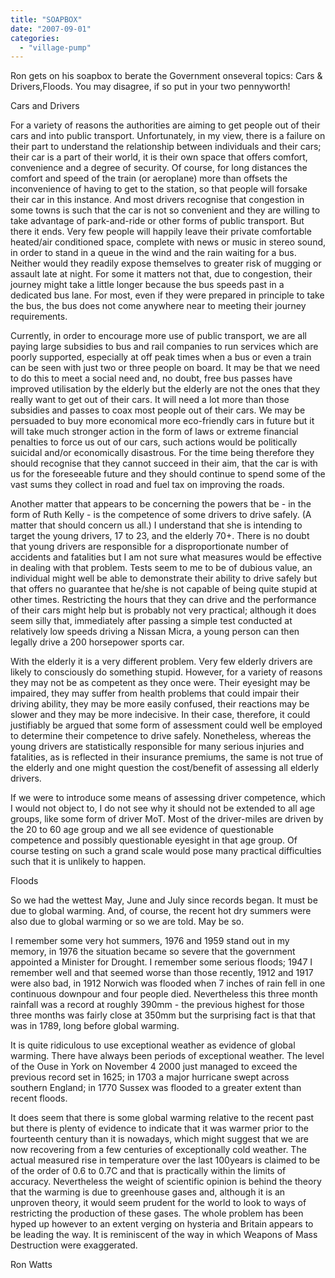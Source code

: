 ```yaml
---
title: "SOAPBOX"
date: "2007-09-01"
categories: 
  - "village-pump"
---
```


Ron gets on his soapbox to berate the Government onseveral topics: Cars & Drivers,Floods. You may disagree, if so put in your two pennyworth!

Cars and Drivers

For a variety of reasons the authorities are aiming to get people out of their cars and into public transport. Unfortunately, in my view, there is a failure on their part to understand the relationship between individuals and their cars; their car is a part of their world, it is their own space that offers comfort, convenience and a degree of security. Of course, for long distances the comfort and speed of the train (or aeroplane) more than offsets the inconvenience of having to get to the station, so that people will forsake their car in this instance. And most drivers recognise that congestion in some towns is such that the car is not so convenient and they are willing to take advantage of park-and-ride or other forms of public transport. But there it ends. Very few people will happily leave their private comfortable heated/air conditioned space, complete with news or music in stereo sound, in order to stand in a queue in the wind and the rain waiting for a bus. Neither would they readily expose themselves to greater risk of mugging or assault late at night. For some it matters not that, due to congestion, their journey might take a little longer because the bus speeds past in a dedicated bus lane. For most, even if they were prepared in principle to take the bus, the bus does not come anywhere near to meeting their journey requirements.

Currently, in order to encourage more use of public transport, we are all paying large subsidies to bus and rail companies to run services which are poorly supported, especially at off peak times when a bus or even a train can be seen with just two or three people on board. It may be that we need to do this to meet a social need and, no doubt, free bus passes have improved utilisation by the elderly but the elderly are not the ones that they really want to get out of their cars. It will need a lot more than those subsidies and passes to coax most people out of their cars. We may be persuaded to buy more economical more eco-friendly cars in future but it will take much stronger action in the form of laws or extreme financial penalties to force us out of our cars, such actions would be politically suicidal and/or economically disastrous. For the time being therefore they should recognise that they cannot succeed in their aim, that the car is with us for the foreseeable future and they should continue to spend some of the vast sums they collect in road and fuel tax on improving the roads.

Another matter that appears to be concerning the powers that be - in the form of Ruth Kelly - is the competence of some drivers to drive safely. (A matter that should concern us all.) I understand that she is intending to target the young drivers, 17 to 23, and the elderly 70+. There is no doubt that young drivers are responsible for a disproportionate number of accidents and fatalities but I am not sure what measures would be effective in dealing with that problem. Tests seem to me to be of dubious value, an individual might well be able to demonstrate their ability to drive safely but that offers no guarantee that he/she is not capable of being quite stupid at other times. Restricting the hours that they can drive and the performance of their cars might help but is probably not very practical; although it does seem silly that, immediately after passing a simple test conducted at relatively low speeds driving a Nissan Micra, a young person can then legally drive a 200 horsepower sports car.

With the elderly it is a very different problem. Very few elderly drivers are likely to consciously do something stupid. However, for a variety of reasons they may not be as competent as they once were. Their eyesight may be impaired, they may suffer from health problems that could impair their driving ability, they may be more easily confused, their reactions may be slower and they may be more indecisive. In their case, therefore, it could justifiably be argued that some form of assessment could well be employed to determine their competence to drive safely. Nonetheless, whereas the young drivers are statistically responsible for many serious injuries and fatalities, as is reflected in their insurance premiums, the same is not true of the elderly and one might question the cost/benefit of assessing all elderly drivers.

If we were to introduce some means of assessing driver competence, which I would not object to, I do not see why it should not be extended to all age groups, like some form of driver MoT. Most of the driver-miles are driven by the 20 to 60 age group and we all see evidence of questionable competence and possibly questionable eyesight in that age group. Of course testing on such a grand scale would pose many practical difficulties such that it is unlikely to happen.

Floods

So we had the wettest May, June and July since records began. It must be due to global warming. And, of course, the recent hot dry summers were also due to global warming or so we are told. May be so.

I remember some very hot summers, 1976 and 1959 stand out in my memory, in 1976 the situation became so severe that the government appointed a Minister for Drought. I remember some serious floods; 1947 I remember well and that seemed worse than those recently, 1912 and 1917 were also bad, in 1912 Norwich was flooded when 7 inches of rain fell in one continuous downpour and four people died. Nevertheless this three month rainfall was a record at roughly 390mm - the previous highest for those three months was fairly close at 350mm but the surprising fact is that that was in 1789, long before global warming.

It is quite ridiculous to use exceptional weather as evidence of global warming. There have always been periods of exceptional weather. The level of the Ouse in York on November 4 2000 just managed to exceed the previous record set in 1625; in 1703 a major hurricane swept across southern England; in 1770 Sussex was flooded to a greater extent than recent floods.

It does seem that there is some global warming relative to the recent past but there is plenty of evidence to indicate that it was warmer prior to the fourteenth century than it is nowadays, which might suggest that we are now recovering from a few centuries of exceptionally cold weather. The actual measured rise in temperature over the last 100years is claimed to be of the order of 0.6 to 0.7C and that is practically within the limits of accuracy. Nevertheless the weight of scientific opinion is behind the theory that the warming is due to greenhouse gases and, although it is an unproven theory, it would seem prudent for the world to look to ways of restricting the production of these gases. The whole problem has been hyped up however to an extent verging on hysteria and Britain appears to be leading the way. It is reminiscent of the way in which Weapons of Mass Destruction were exaggerated.

Ron Watts
